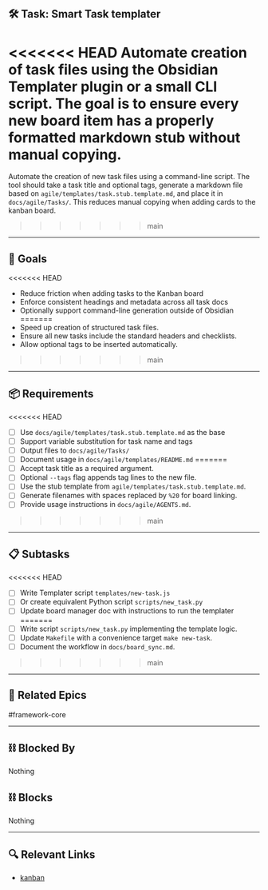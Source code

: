 ## 🛠️ Task: Smart Task templater

<<<<<<< HEAD
Automate creation of task files using the Obsidian **Templater** plugin or a
small CLI script. The goal is to ensure every new board item has a properly
formatted markdown stub without manual copying.
=======
Automate the creation of new task files using a command-line script. The tool
should take a task title and optional tags, generate a markdown file based on
`agile/templates/task.stub.template.md`, and place it in `docs/agile/Tasks/`.
This reduces manual copying when adding cards to the kanban board.
>>>>>>> main

---

## 🎯 Goals

<<<<<<< HEAD
- Reduce friction when adding tasks to the Kanban board
- Enforce consistent headings and metadata across all task docs
- Optionally support command-line generation outside of Obsidian
=======
- Speed up creation of structured task files.
- Ensure all new tasks include the standard headers and checklists.
- Allow optional tags to be inserted automatically.
>>>>>>> main

---

## 📦 Requirements
<<<<<<< HEAD

- [ ] Use `docs/agile/templates/task.stub.template.md` as the base
- [ ] Support variable substitution for task name and tags
- [ ] Output files to `docs/agile/Tasks/`
- [ ] Document usage in `docs/agile/templates/README.md`
=======
- [ ] Accept task title as a required argument.
- [ ] Optional `--tags` flag appends tag lines to the new file.
- [ ] Use the stub template from `agile/templates/task.stub.template.md`.
- [ ] Generate filenames with spaces replaced by `%20` for board linking.
- [ ] Provide usage instructions in `docs/agile/AGENTS.md`.
>>>>>>> main

---

## 📋 Subtasks
<<<<<<< HEAD

- [ ] Write Templater script `templates/new-task.js`
- [ ] Or create equivalent Python script `scripts/new_task.py`
- [ ] Update board manager doc with instructions to run the templater
=======
- [ ] Write script `scripts/new_task.py` implementing the template logic.
- [ ] Update `Makefile` with a convenience target `make new-task`.
- [ ] Document the workflow in `docs/board_sync.md`.
>>>>>>> main

---

## 🔗 Related Epics

#framework-core

---

## ⛓️ Blocked By

Nothing

## ⛓️ Blocks

Nothing

---

## 🔍 Relevant Links

- [kanban](../boards/kanban.md)
